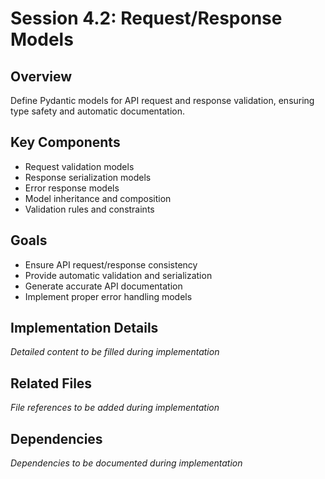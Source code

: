 # Session 4.2: Request/Response Models

## Overview
Define Pydantic models for API request and response validation, ensuring type safety and automatic documentation.

## Key Components
- Request validation models
- Response serialization models
- Error response models
- Model inheritance and composition
- Validation rules and constraints

## Goals
- Ensure API request/response consistency
- Provide automatic validation and serialization
- Generate accurate API documentation
- Implement proper error handling models

## Implementation Details
*Detailed content to be filled during implementation*

## Related Files
*File references to be added during implementation*

## Dependencies
*Dependencies to be documented during implementation*
